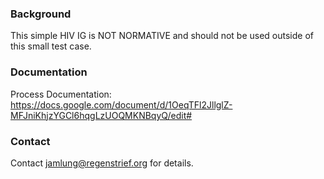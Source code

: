 ### Background

This simple HIV IG is NOT NORMATIVE and should not be used outside of this small test case.

### Documentation

Process Documentation: https://docs.google.com/document/d/1OeqTFl2JllglZ-MFJniKhjzYGCl6hqgLzUOQMKNBqyQ/edit#

### Contact

Contact jamlung@regenstrief.org for details.


